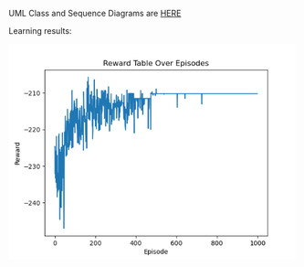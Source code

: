 UML Class and Sequence Diagrams are [HERE](https://miro.com/app/board/uXjVN4vGqSI=/?share_link_id=316593087566)

Learning results:

![Alt text](learning.png)

